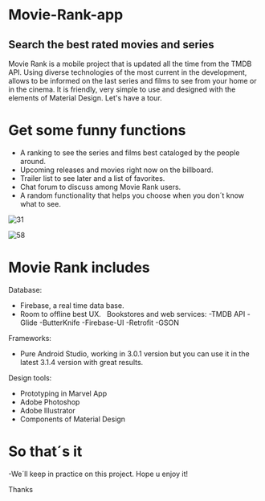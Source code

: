 # Movie-Rank-app
## Search the best rated movies and series

Movie Rank is a mobile project that is updated all the time from the TMDB API. Using diverse technologies of the most current in the development, allows to be informed on the last series and films to see from your home or in the cinema. It is friendly, very simple to use and designed with the elements of Material Design. Let's have a tour.

Get some funny functions
===========
- A ranking to see the series and films best cataloged by the people around.
- Upcoming releases and movies right now on the billboard.
- Trailer list to see later and a list of favorites.
- Chat forum to discuss among Movie Rank users.
- A random functionality that helps you choose when you don´t know what to see.

![31](https://user-images.githubusercontent.com/31975675/44835041-43625100-ac09-11e8-8967-db9a3de37455.jpg)

![58](https://user-images.githubusercontent.com/31975675/44835042-43625100-ac09-11e8-9204-f2b84b3069f3.jpg)

Movie Rank includes
===========
Database:
- Firebase, a real time data base.
- Room to offline best UX.
 
Bookstores and web services:
-TMDB API
-Glide
-ButterKnife
-Firebase-UI
-Retrofit
-GSON

Frameworks:
- Pure Android Studio, working in 3.0.1 version but you can use it in the latest 3.1.4 version with great results.

Design tools:
- Prototyping in Marvel App
- Adobe Photoshop
- Adobe Illustrator
- Components of Material Design
 
So that´s it
===========
-We´ll keep in practice on this project. 
Hope u enjoy it!

Thanks

